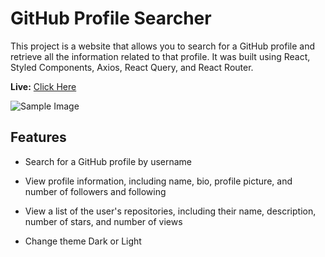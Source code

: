 # GitHub Profile Searcher

<span>This project is a website that allows you to search for a GitHub profile and retrieve all the information related to that profile. It was built using React, Styled Components, Axios, React Query, and React Router. <span/>

**Live:** [Click Here](https://gitufind.netlify.app/)

![Sample Image](https://github.com/user-attachments/assets/2ce6bfb7-fb54-4f70-87d3-511beab833f7)

## Features

- Search for a GitHub profile by username

- View profile information, including name, bio, profile picture, and number of followers and following

- View a list of the user's repositories, including their name, description, number of stars, and number of views

- Change theme Dark or Light
